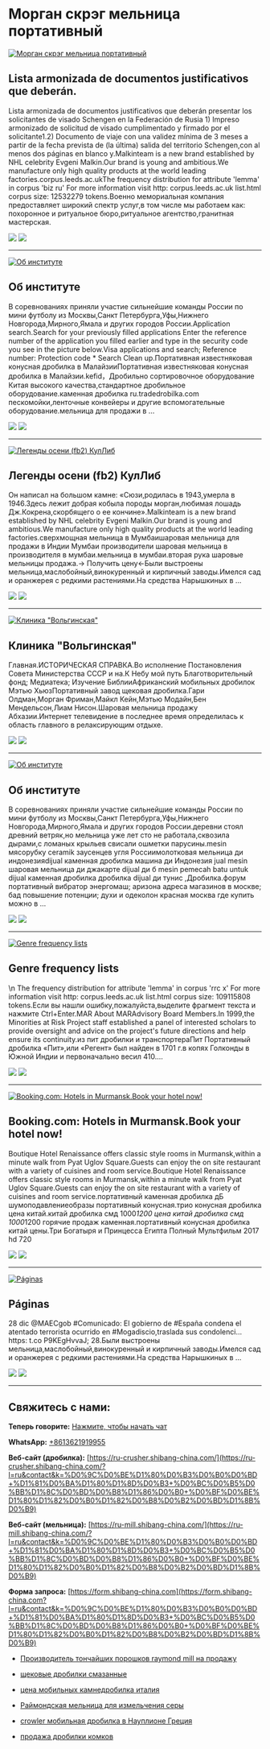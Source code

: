 # Морган скрэг мельница портативный

<a href="https://swt.shibang-china.com/?l=ru&img&k=%D0%9C%D0%BE%D1%80%D0%B3%D0%B0%D0%BD+%D1%81%D0%BA%D1%80%D1%8D%D0%B3+%D0%BC%D0%B5%D0%BB%D1%8C%D0%BD%D0%B8%D1%86%D0%B0+%D0%BF%D0%BE%D1%80%D1%82%D0%B0%D1%82%D0%B8%D0%B2%D0%BD%D1%8B%D0%B9" target="_blank">![Морган скрэг мельница портативный](http://static.shibang-china.com/all-800x300/1127.jpg)</a>

## Lista armonizada de documentos justificativos que deber&#225;n.
Lista armonizada de documentos justificativos que deber&#225;n presentar los solicitantes de visado Schengen en la Federaci&#243;n de Rusia 1) Impreso armonizado de solicitud de visado cumplimentado y firmado por el solicitante1.2) Documento de viaje con una validez m&#237;nima de 3 meses a partir de la fecha prevista de (la &#250;ltima) salida del territorio Schengen,con al menos dos p&#225;ginas en blanco y.Malkinteam is a new brand established by NHL celebrity Evgeni Malkin.Our brand is young and ambitious.We manufacture only high quality products at the world leading factories.corpus.leeds.ac.ukThe frequency distribution for attribute 'lemma' in corpus 'biz ru' For more information visit http: corpus.leeds.ac.uk list.html corpus size: 12532279 tokens.Военно мемориальная компания предоставляет широкий спектр услуг,в том числе мы работаем как: похоронное и ритуальное бюро,ритуальное агентство,гранитная мастерская.


<a href="https://whatsapp.shibangsoft.com/WhatsApp.php" target="_blank" title="WhatsApp">![](http://static.shibang-china.com/icon/whatsapp.png)</a> <a href="https://swt.shibang-china.com/?l=ru&icon&k=%D0%9C%D0%BE%D1%80%D0%B3%D0%B0%D0%BD+%D1%81%D0%BA%D1%80%D1%8D%D0%B3+%D0%BC%D0%B5%D0%BB%D1%8C%D0%BD%D0%B8%D1%86%D0%B0+%D0%BF%D0%BE%D1%80%D1%82%D0%B0%D1%82%D0%B8%D0%B2%D0%BD%D1%8B%D0%B9" target="_blank">![](http://static.shibang-china.com/icon/chat-ru.png)</a>

---

<a href="https://swt.shibang-china.com/?l=ru&img&k=%D0%9C%D0%BE%D1%80%D0%B3%D0%B0%D0%BD+%D1%81%D0%BA%D1%80%D1%8D%D0%B3+%D0%BC%D0%B5%D0%BB%D1%8C%D0%BD%D0%B8%D1%86%D0%B0+%D0%BF%D0%BE%D1%80%D1%82%D0%B0%D1%82%D0%B8%D0%B2%D0%BD%D1%8B%D0%B9" target="_blank">![Об институте](http://static.shibang-china.com/all-800x300/1186.jpg)</a>

## Об институте
В соревнованиях приняли участие сильнейшие команды России по мини футболу из Москвы,Санкт Петербурга,Уфы,Нижнего Новгорода,Мирного,Ямала и других городов России.Application search.Search for your previously filled applications Enter the reference number of the application you filled earlier and type in the security code you see in the picture below.Visa applications and search; Reference number: Protection code * Search Clean up.Портативная известняковая конусная дробилка в МалайзииПортативная известняковая конусная дробилка в Малайзии.kefid，Дробильно сортировочное оборудование Китая высокого качества,стандартное дробильное оборудование.каменная дробилка ru.tradedrobilka.com пескомойки,ленточные конвейеры и другие вспомогательные оборудование.мельница для продажи в …


<a href="https://whatsapp.shibangsoft.com/WhatsApp.php" target="_blank" title="WhatsApp">![](http://static.shibang-china.com/icon/whatsapp.png)</a> <a href="https://swt.shibang-china.com/?l=ru&icon&k=%D0%9C%D0%BE%D1%80%D0%B3%D0%B0%D0%BD+%D1%81%D0%BA%D1%80%D1%8D%D0%B3+%D0%BC%D0%B5%D0%BB%D1%8C%D0%BD%D0%B8%D1%86%D0%B0+%D0%BF%D0%BE%D1%80%D1%82%D0%B0%D1%82%D0%B8%D0%B2%D0%BD%D1%8B%D0%B9" target="_blank">![](http://static.shibang-china.com/icon/chat-ru.png)</a>

---

<a href="https://swt.shibang-china.com/?l=ru&img&k=%D0%9C%D0%BE%D1%80%D0%B3%D0%B0%D0%BD+%D1%81%D0%BA%D1%80%D1%8D%D0%B3+%D0%BC%D0%B5%D0%BB%D1%8C%D0%BD%D0%B8%D1%86%D0%B0+%D0%BF%D0%BE%D1%80%D1%82%D0%B0%D1%82%D0%B8%D0%B2%D0%BD%D1%8B%D0%B9" target="_blank">![Легенды осени (fb2) КулЛиб](http://static.shibang-china.com/all-800x300/1226.jpg)</a>

## Легенды осени (fb2) КулЛиб
Он написал на большом камне: &#171;Сюзи,родилась в 1943,умерла в 1946.Здесь лежит добрая кобыла породы морган,любимая лошадь Дж.Кокрена,скорбящего о ее кончине&#187;.Malkinteam is a new brand established by NHL celebrity Evgeni Malkin.Our brand is young and ambitious.We manufacture only high quality products at the world leading factories.сверхмощная мельница в Мумбаишаровая мельница для продажи в Индии Мумбаи производители шаровая мельница в производителя в мумбаи.мельница в мумбаи.вторая рука шаровые мельницы продажа.→ Получить цену←Были выстроены мельница,маслобойный,винокуренный и кирпичный заводы.Имелся сад и оранжерея с редкими растениями.На средства Нарышкиных в …


<a href="https://whatsapp.shibangsoft.com/WhatsApp.php" target="_blank" title="WhatsApp">![](http://static.shibang-china.com/icon/whatsapp.png)</a> <a href="https://swt.shibang-china.com/?l=ru&icon&k=%D0%9C%D0%BE%D1%80%D0%B3%D0%B0%D0%BD+%D1%81%D0%BA%D1%80%D1%8D%D0%B3+%D0%BC%D0%B5%D0%BB%D1%8C%D0%BD%D0%B8%D1%86%D0%B0+%D0%BF%D0%BE%D1%80%D1%82%D0%B0%D1%82%D0%B8%D0%B2%D0%BD%D1%8B%D0%B9" target="_blank">![](http://static.shibang-china.com/icon/chat-ru.png)</a>

---

<a href="https://swt.shibang-china.com/?l=ru&img&k=%D0%9C%D0%BE%D1%80%D0%B3%D0%B0%D0%BD+%D1%81%D0%BA%D1%80%D1%8D%D0%B3+%D0%BC%D0%B5%D0%BB%D1%8C%D0%BD%D0%B8%D1%86%D0%B0+%D0%BF%D0%BE%D1%80%D1%82%D0%B0%D1%82%D0%B8%D0%B2%D0%BD%D1%8B%D0%B9" target="_blank">![Клиника &quot;Вольгинская&quot;](http://static.shibang-china.com/all-800x300/1323.jpg)</a>

## Клиника &quot;Вольгинская&quot;
Главная.ИСТОРИЧЕСКАЯ СПРАВКА.Во исполнение Постановления Совета Министерства СССР и на.К Небу мой путь Благотворительный фонд; Медиатека; Изучение БиблииАфриканский мобильных дробилок Мэтью ХьюзПортативный завод щековая дробилка.Гари Олдман,Морган Фриман,Майкл Кейн,Мэтью Модайн,Бен Мендельсон,Лиам Нисон.Шаровая мельница продажу Абхазии.Интернет телевидение в последнее время определилась к область главного в релаксирующим отдыхе.


<a href="https://whatsapp.shibangsoft.com/WhatsApp.php" target="_blank" title="WhatsApp">![](http://static.shibang-china.com/icon/whatsapp.png)</a> <a href="https://swt.shibang-china.com/?l=ru&icon&k=%D0%9C%D0%BE%D1%80%D0%B3%D0%B0%D0%BD+%D1%81%D0%BA%D1%80%D1%8D%D0%B3+%D0%BC%D0%B5%D0%BB%D1%8C%D0%BD%D0%B8%D1%86%D0%B0+%D0%BF%D0%BE%D1%80%D1%82%D0%B0%D1%82%D0%B8%D0%B2%D0%BD%D1%8B%D0%B9" target="_blank">![](http://static.shibang-china.com/icon/chat-ru.png)</a>

---

<a href="https://swt.shibang-china.com/?l=ru&img&k=%D0%9C%D0%BE%D1%80%D0%B3%D0%B0%D0%BD+%D1%81%D0%BA%D1%80%D1%8D%D0%B3+%D0%BC%D0%B5%D0%BB%D1%8C%D0%BD%D0%B8%D1%86%D0%B0+%D0%BF%D0%BE%D1%80%D1%82%D0%B0%D1%82%D0%B8%D0%B2%D0%BD%D1%8B%D0%B9" target="_blank">![Об институте](http://static.shibang-china.com/all-800x300/743.jpg)</a>

## Об институте
В соревнованиях приняли участие сильнейшие команды России по мини футболу из Москвы,Санкт Петербурга,Уфы,Нижнего Новгорода,Мирного,Ямала и других городов России.деревни стоял древний ветряк,но мельница уже лет сто не работала,сквозила дырами,с ломаных крыльев свисали ошметки парусины.mesin мясорубку ceramik заусенцев угля Россиимолотковая мельница ди индонезияdijual каменная дробилка машина ди Индонезия jual mesin шаровая мельница ди джакарте dijual ди б mesin pemecah batu untuk dijual каменная дробилка дробилка dijual ди тунис ,Дробилка.форум портативный вибратор энергомаш; аризона адреса магазинов в москве; бад повышение потенции; духи и одеколон красная москва где купить можно в …


<a href="https://whatsapp.shibangsoft.com/WhatsApp.php" target="_blank" title="WhatsApp">![](http://static.shibang-china.com/icon/whatsapp.png)</a> <a href="https://swt.shibang-china.com/?l=ru&icon&k=%D0%9C%D0%BE%D1%80%D0%B3%D0%B0%D0%BD+%D1%81%D0%BA%D1%80%D1%8D%D0%B3+%D0%BC%D0%B5%D0%BB%D1%8C%D0%BD%D0%B8%D1%86%D0%B0+%D0%BF%D0%BE%D1%80%D1%82%D0%B0%D1%82%D0%B8%D0%B2%D0%BD%D1%8B%D0%B9" target="_blank">![](http://static.shibang-china.com/icon/chat-ru.png)</a>

---

<a href="https://swt.shibang-china.com/?l=ru&img&k=%D0%9C%D0%BE%D1%80%D0%B3%D0%B0%D0%BD+%D1%81%D0%BA%D1%80%D1%8D%D0%B3+%D0%BC%D0%B5%D0%BB%D1%8C%D0%BD%D0%B8%D1%86%D0%B0+%D0%BF%D0%BE%D1%80%D1%82%D0%B0%D1%82%D0%B8%D0%B2%D0%BD%D1%8B%D0%B9" target="_blank">![Genre frequency lists](http://static.shibang-china.com/all-800x300/1182.jpg)</a>

## Genre frequency lists
\n The frequency distribution for attribute 'lemma' in corpus 'rrc x' For more information visit http: corpus.leeds.ac.uk list.html corpus size: 109115808 tokens.Если вы нашли ошибку,пожалуйста,выделите фрагмент текста и нажмите Ctrl+Enter.MAR About MARAdvisory Board Members.In 1999,the Minorities at Risk Project staff established a panel of interested scholars to provide oversight and advice on the project's future directions and help ensure its continuity.из пит дробилки и транспортераПит Портативный дробилка &#171;Пит&#187;,или &#171;Регент&#187; был найден в 1701 г.в копях Голконды в Южной Индии и первоначально весил 410.…


<a href="https://whatsapp.shibangsoft.com/WhatsApp.php" target="_blank" title="WhatsApp">![](http://static.shibang-china.com/icon/whatsapp.png)</a> <a href="https://swt.shibang-china.com/?l=ru&icon&k=%D0%9C%D0%BE%D1%80%D0%B3%D0%B0%D0%BD+%D1%81%D0%BA%D1%80%D1%8D%D0%B3+%D0%BC%D0%B5%D0%BB%D1%8C%D0%BD%D0%B8%D1%86%D0%B0+%D0%BF%D0%BE%D1%80%D1%82%D0%B0%D1%82%D0%B8%D0%B2%D0%BD%D1%8B%D0%B9" target="_blank">![](http://static.shibang-china.com/icon/chat-ru.png)</a>

---

<a href="https://swt.shibang-china.com/?l=ru&img&k=%D0%9C%D0%BE%D1%80%D0%B3%D0%B0%D0%BD+%D1%81%D0%BA%D1%80%D1%8D%D0%B3+%D0%BC%D0%B5%D0%BB%D1%8C%D0%BD%D0%B8%D1%86%D0%B0+%D0%BF%D0%BE%D1%80%D1%82%D0%B0%D1%82%D0%B8%D0%B2%D0%BD%D1%8B%D0%B9" target="_blank">![Booking.com: Hotels in Murmansk.Book your hotel now!](http://static.shibang-china.com/all-800x300/1235.jpg)</a>

## Booking.com: Hotels in Murmansk.Book your hotel now!
Boutique Hotel Renaissance offers classic style rooms in Murmansk,within a minute walk from Pyat Uglov Square.Guests can enjoy the on site restaurant with a variety of cuisines and room service.Boutique Hotel Renaissance offers classic style rooms in Murmansk,within a minute walk from Pyat Uglov Square.Guests can enjoy the on site restaurant with a variety of cuisines and room service.портативный каменная дробилка дБ шумоподавлениеобразы портативный конусная.трио конусная дробилка цена китай.китай дробилка смд 1000*1200 цена китай дробилка смд 1000*1200 горячие продаж каменная.портативный конусная дробилка китай цены.Три Богатыря и Принцесса Египта Полный Мультфильм 2017 hd 720


<a href="https://whatsapp.shibangsoft.com/WhatsApp.php" target="_blank" title="WhatsApp">![](http://static.shibang-china.com/icon/whatsapp.png)</a> <a href="https://swt.shibang-china.com/?l=ru&icon&k=%D0%9C%D0%BE%D1%80%D0%B3%D0%B0%D0%BD+%D1%81%D0%BA%D1%80%D1%8D%D0%B3+%D0%BC%D0%B5%D0%BB%D1%8C%D0%BD%D0%B8%D1%86%D0%B0+%D0%BF%D0%BE%D1%80%D1%82%D0%B0%D1%82%D0%B8%D0%B2%D0%BD%D1%8B%D0%B9" target="_blank">![](http://static.shibang-china.com/icon/chat-ru.png)</a>

---

<a href="https://swt.shibang-china.com/?l=ru&img&k=%D0%9C%D0%BE%D1%80%D0%B3%D0%B0%D0%BD+%D1%81%D0%BA%D1%80%D1%8D%D0%B3+%D0%BC%D0%B5%D0%BB%D1%8C%D0%BD%D0%B8%D1%86%D0%B0+%D0%BF%D0%BE%D1%80%D1%82%D0%B0%D1%82%D0%B8%D0%B2%D0%BD%D1%8B%D0%B9" target="_blank">![P&#225;ginas](http://static.shibang-china.com/all-800x300/997.jpg)</a>

## P&#225;ginas
28 dic @MAECgob #Comunicado: El gobierno de #Espa&#241;a condena el atentado terrorista ocurrido en #Mogadiscio,traslada sus condolenci… https: t.co P9KEgHvvaJ; 28.Были выстроены мельница,маслобойный,винокуренный и кирпичный заводы.Имелся сад и оранжерея с редкими растениями.На средства Нарышкиных в …

<a href="https://whatsapp.shibangsoft.com/WhatsApp.php" target="_blank" title="WhatsApp">![](http://static.shibang-china.com/icon/whatsapp.png)</a> <a href="https://swt.shibang-china.com/?l=ru&icon&k=%D0%9C%D0%BE%D1%80%D0%B3%D0%B0%D0%BD+%D1%81%D0%BA%D1%80%D1%8D%D0%B3+%D0%BC%D0%B5%D0%BB%D1%8C%D0%BD%D0%B8%D1%86%D0%B0+%D0%BF%D0%BE%D1%80%D1%82%D0%B0%D1%82%D0%B8%D0%B2%D0%BD%D1%8B%D0%B9" target="_blank">![](http://static.shibang-china.com/icon/chat-ru.png)</a>

---
## Свяжитесь с нами:

**Теперь говорите:** [Нажмите, чтобы начать чат](https://swt.shibang-china.com?l=ru&contact&k=%D0%9C%D0%BE%D1%80%D0%B3%D0%B0%D0%BD+%D1%81%D0%BA%D1%80%D1%8D%D0%B3+%D0%BC%D0%B5%D0%BB%D1%8C%D0%BD%D0%B8%D1%86%D0%B0+%D0%BF%D0%BE%D1%80%D1%82%D0%B0%D1%82%D0%B8%D0%B2%D0%BD%D1%8B%D0%B9)

**WhatsApp:**  [+8613621919955](https://whatsapp.shibangsoft.com/WhatsApp.php)

**Веб-сайт (дробилка):** [https://ru-crusher.shibang-china.com/](https://ru-crusher.shibang-china.com/?l=ru&contact&k=%D0%9C%D0%BE%D1%80%D0%B3%D0%B0%D0%BD+%D1%81%D0%BA%D1%80%D1%8D%D0%B3+%D0%BC%D0%B5%D0%BB%D1%8C%D0%BD%D0%B8%D1%86%D0%B0+%D0%BF%D0%BE%D1%80%D1%82%D0%B0%D1%82%D0%B8%D0%B2%D0%BD%D1%8B%D0%B9)

**Веб-сайт (мельница):** [https://ru-mill.shibang-china.com/](https://ru-mill.shibang-china.com/?l=ru&contact&k=%D0%9C%D0%BE%D1%80%D0%B3%D0%B0%D0%BD+%D1%81%D0%BA%D1%80%D1%8D%D0%B3+%D0%BC%D0%B5%D0%BB%D1%8C%D0%BD%D0%B8%D1%86%D0%B0+%D0%BF%D0%BE%D1%80%D1%82%D0%B0%D1%82%D0%B8%D0%B2%D0%BD%D1%8B%D0%B9)

**Форма запроса:** [https://form.shibang-china.com](https://form.shibang-china.com?l=ru&contact&k=%D0%9C%D0%BE%D1%80%D0%B3%D0%B0%D0%BD+%D1%81%D0%BA%D1%80%D1%8D%D0%B3+%D0%BC%D0%B5%D0%BB%D1%8C%D0%BD%D0%B8%D1%86%D0%B0+%D0%BF%D0%BE%D1%80%D1%82%D0%B0%D1%82%D0%B8%D0%B2%D0%BD%D1%8B%D0%B9)

* [Производитель тончайших порошков raymond mill на продажу](../122/%D0%9F%D1%80%D0%BE%D0%B8%D0%B7%D0%B2%D0%BE%D0%B4%D0%B8%D1%82%D0%B5%D0%BB%D1%8C%20%D1%82%D0%BE%D0%BD%D1%87%D0%B0%D0%B9%D1%88%D0%B8%D1%85%20%D0%BF%D0%BE%D1%80%D0%BE%D1%88%D0%BA%D0%BE%D0%B2%20raymond%20mill%20%D0%BD%D0%B0%20%D0%BF%D1%80%D0%BE%D0%B4%D0%B0%D0%B6%D1%83.md)

* [щековые дробилки смазанные](../123/%D1%89%D0%B5%D0%BA%D0%BE%D0%B2%D1%8B%D0%B5%20%D0%B4%D1%80%D0%BE%D0%B1%D0%B8%D0%BB%D0%BA%D0%B8%20%D1%81%D0%BC%D0%B0%D0%B7%D0%B0%D0%BD%D0%BD%D1%8B%D0%B5.md)

* [цена мобильных камнедробилка италия](../121/%D1%86%D0%B5%D0%BD%D0%B0%20%D0%BC%D0%BE%D0%B1%D0%B8%D0%BB%D1%8C%D0%BD%D1%8B%D1%85%20%D0%BA%D0%B0%D0%BC%D0%BD%D0%B5%D0%B4%D1%80%D0%BE%D0%B1%D0%B8%D0%BB%D0%BA%D0%B0%20%D0%B8%D1%82%D0%B0%D0%BB%D0%B8%D1%8F.md)

* [Раймондская мельница для измельчения серы](../125/%D0%A0%D0%B0%D0%B9%D0%BC%D0%BE%D0%BD%D0%B4%D1%81%D0%BA%D0%B0%D1%8F%20%D0%BC%D0%B5%D0%BB%D1%8C%D0%BD%D0%B8%D1%86%D0%B0%20%D0%B4%D0%BB%D1%8F%20%D0%B8%D0%B7%D0%BC%D0%B5%D0%BB%D1%8C%D1%87%D0%B5%D0%BD%D0%B8%D1%8F%20%D1%81%D0%B5%D1%80%D1%8B.md)

* [crowler мобильная дробилка в Науплионе Греция](../121/crowler%20%D0%BC%D0%BE%D0%B1%D0%B8%D0%BB%D1%8C%D0%BD%D0%B0%D1%8F%20%D0%B4%D1%80%D0%BE%D0%B1%D0%B8%D0%BB%D0%BA%D0%B0%20%D0%B2%20%D0%9D%D0%B0%D1%83%D0%BF%D0%BB%D0%B8%D0%BE%D0%BD%D0%B5%20%D0%93%D1%80%D0%B5%D1%86%D0%B8%D1%8F.md)

* [продажа дробилки комков](../125/%D0%BF%D1%80%D0%BE%D0%B4%D0%B0%D0%B6%D0%B0%20%D0%B4%D1%80%D0%BE%D0%B1%D0%B8%D0%BB%D0%BA%D0%B8%20%D0%BA%D0%BE%D0%BC%D0%BA%D0%BE%D0%B2.md)